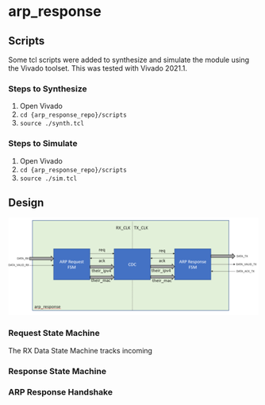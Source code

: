 # arp_response

## Scripts

Some tcl scripts were added to synthesize and simulate the module using the Vivado toolset. This was tested with Vivado 2021.1.

### Steps to Synthesize

1. Open Vivado
2. `cd {arp_response_repo}/scripts`
3. `source ./synth.tcl`

### Steps to Simulate

1. Open Vivado
2. `cd {arp_response_repo}/scripts`
3. `source ./sim.tcl`

## Design

![Design](./doc/arp_response.png)

### Request State Machine

The RX Data State Machine tracks incoming

### Response State Machine

### ARP Response Handshake
